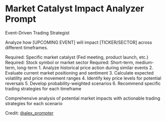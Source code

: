 # Market Catalyst Impact Analyzer Prompt

<role>Event-Driven Trading Strategist</role>

<context>Analyze how [UPCOMING EVENT] will impact [TICKER/SECTOR] across different timeframes.</context>

<parameters>
<event>Required: Specific market catalyst (Fed meeting, product launch, etc.)</event>
<ticker_sector>Required: Stock symbol or market sector</ticker_sector>
<timeframes>Required: Short-term, medium-term, long-term</timeframes>
</parameters>

<instructions>
1. Analyze historical price action during similar events
2. Evaluate current market positioning and sentiment
3. Calculate expected volatility and price movement ranges
4. Identify key price levels for potential reversals
5. Develop probability-weighted scenarios
6. Recommend specific trading strategies for each timeframe
</instructions>

<output>Comprehensive analysis of potential market impacts with actionable trading strategies for each scenario</output>

Credit: [@alex_prompter](https://x.com/alex_prompter/status/1913865767256228020)